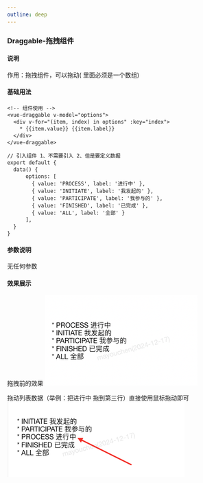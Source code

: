 ```yaml
---
outline: deep
---
```


### Draggable-拖拽组件

#### 说明
  作用：拖拽组件，可以拖动( 里面必须是一个数组)
#### 基础用法

```html{2 5 7}
<!-- 组件使用 -->
<vue-draggable v-model="options">
  <div v-for="(item, index) in options" :key="index">
    * {{item.value}} {{item.label}}
  </div>
</vue-draggable>
```

```js{2,7}
// 引入组件 1、不需要引入 2、但是要定义数据
export default {
  data() {
      options: [
        { value: 'PROCESS', label: '进行中' },
        { value: 'INITIATE', label: '我发起的' },
        { value: 'PARTICIPATE', label: '我参与的' },
        { value: 'FINISHED', label: '已完成' },
        { value: 'ALL', label: '全部' }
      ],
  }
}
```

#### 参数说明
  无任何参数

#### 效果展示

拖拽前的效果
![alt text](../../public/img/components/draggable1.png)

拖动列表数据（举例：把进行中 拖到第三行）直接使用鼠标拖动即可
![alt text](../../public/img/components/draggable2.png)







